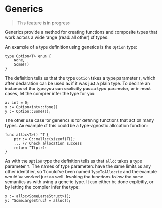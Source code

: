 # Generics
> This feature is in progress

Generics provide a method for creating functions and composite types that work 
across a wide range (read: all other) of types.

An example of a type definition using generics is the `Option` type:

```
type Option<T> enum {
    None,
    Some(T)
}
```

The definition tells us that the type `Option` takes a type parameter `T`, 
which after declaration can be used as if it was just a plain type. To declare 
an instance of the type you can explicitly pass a type parameter, or in most 
cases, let the compiler infer the type for you:

```
a: int = 0;
x := Option<int>::None()
y := Option::Some(a);
```

The other use case for generics is for defining functions that act on many 
types. An example of this could be a type-agnostic allocation function:

```
func alloc<T>() ^T {
    ptr := C::malloc(sizeof(T));
    ... // Check allocation success
    return ^T(ptr);
}
```

As with the `Option` type the definition tells us that `alloc` takes a type 
parameter `T`. The names of type parameters have the same limits as any other 
identifier, so `T` could've been named `TypeToAllocate` and the example 
would've worked just as well. Invoking the functions follow the same semantics 
as with using a generic type. It can either be done explicitly, or by letting 
the compiler infer the type:

```
x := alloc<SomeLargeStruct>();
y: ^SomeLargeStruct = alloc();
```
